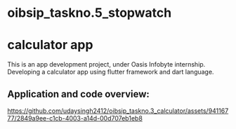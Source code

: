 # oibsip_taskno.5_stopwatch
# calculator app

This is an app development project, under Oasis Infobyte internship. Developing a calculator app using flutter framework and dart language. 



## Application and code overview:




https://github.com/udaysingh2412/oibsip_taskno.3_calculator/assets/94116777/2849a9ee-c1cb-4003-a14d-00d707eb1eb8



